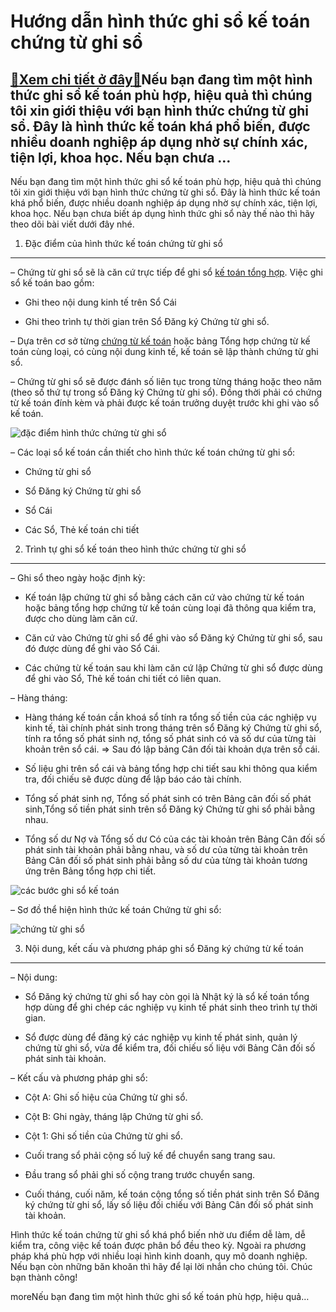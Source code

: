 Hướng dẫn hình thức ghi sổ kế toán chứng từ ghi sổ
==================================================

[:gift:Xem chi tiết ở đây:gift:](https://hddtvn.com/huong-dan-hinh-thuc-ghi-so-ke-toan-chung-tu-ghi-so/)Nếu bạn đang tìm một hình thức ghi sổ kế toán phù hợp, hiệu quả thì chúng tôi xin giới thiệu với bạn hình thức chứng từ ghi sổ. Đây là hình thức kế toán khá phổ biến, được nhiều doanh nghiệp áp dụng nhờ sự chính xác, tiện lợi, khoa học. Nếu bạn chưa …
-----------------------------------------------------------------------------------------------------------------------------------------------------------------------------------------------------------------------------------------------------------

Nếu bạn đang tìm một hình thức ghi sổ kế toán phù hợp, hiệu quả thì chúng tôi xin giới thiệu với bạn hình thức chứng từ ghi sổ. Đây là hình thức kế toán khá phổ biến, được nhiều doanh nghiệp áp dụng nhờ sự chính xác, tiện lợi, khoa học. Nếu bạn chưa biết áp dụng hình thức ghi sổ này thế nào thì hãy theo dõi bài viết dưới đây nhé.


1. Đặc điểm của hình thức kế toán chứng từ ghi sổ
-------------------------------------------------


– Chứng từ ghi sổ sẽ là căn cứ trực tiếp để ghi sổ [kế toán tổng hợp](#). Việc ghi sổ kế toán bao gồm:




* Ghi theo nội dung kinh tế trên Sổ Cái

* Ghi theo trình tự thời gian trên Sổ Đăng ký Chứng từ ghi sổ.



– Dựa trên cơ sở từng [chứng từ kế toán](#) hoặc bảng Tổng hợp chứng từ kế toán cùng loại, có cùng nội dung kinh tế, kế toán sẽ lập thành chứng từ ghi sổ.


– Chứng từ ghi sổ sẽ được đánh số liên tục trong từng tháng hoặc theo năm (theo số thứ tự trong sổ Đăng ký Chứng từ ghi sổ). Đồng thời phải có chứng từ kế toán đính kèm và phải được kế toán trưởng duyệt trước khi ghi vào sổ kế toán.


![đặc điểm hình thức chứng từ ghi sổ](https://hddtvn.com/wp-content/uploads/2021/01/mat-bang-luong-nganh-ke-toan-hien-nay-nhu-the-nao-1.jpg)


– Các loại sổ kế toán cần thiết cho hình thức kế toán chứng từ ghi sổ:




* Chứng từ ghi sổ

* Sổ Đăng ký Chứng từ ghi sổ

* Sổ Cái

* Các Sổ, Thẻ kế toán chi tiết



2. Trình tự ghi sổ kế toán theo hình thức chứng từ ghi sổ
---------------------------------------------------------


– Ghi sổ theo ngày hoặc định kỳ:




* Kế toán lập chứng từ ghi sổ bằng cách căn cứ vào chứng từ kế toán hoặc bảng tổng hợp chứng từ kế toán cùng loại đã thông qua kiểm tra, được cho dùng làm căn cứ.

* Căn cứ vào Chứng từ ghi sổ để ghi vào sổ Đăng ký Chứng từ ghi sổ, sau đó được dùng để ghi vào Sổ Cái.

* Các chứng từ kế toán sau khi làm căn cứ lập Chứng từ ghi sổ được dùng để ghi vào Sổ, Thẻ kế toán chi tiết có liên quan.



– Hàng tháng:




* Hàng tháng kế toán cần khoá sổ tính ra tổng số tiền của các nghiệp vụ kinh tế, tài chính phát sinh trong tháng trên sổ Đăng ký Chứng từ ghi sổ, tính ra tổng số phát sinh nợ, tổng số phát sinh có và số dư của từng tài khoản trên sổ cái. => Sau đó lập bảng Cân đối tài khoản dựa trên sổ cái.

* Số liệu ghi trên sổ cái và bảng tổng hợp chi tiết sau khi thông qua kiểm tra, đối chiếu sẽ được dùng để lập báo cáo tài chính.

* Tổng số phát sinh nợ, Tổng số phát sinh có trên Bảng cân đối số phát sinh,Tổng số tiền phát sinh trên sổ Đăng ký Chứng từ ghi sổ phải bằng nhau.

* Tổng số dư Nợ và Tổng số dư Có của các tài khoản trên Bảng Cân đối số phát sinh tài khoản phải bằng nhau, và số dư của từng tài khoản trên Bảng Cân đối số phát sinh phải bằng số dư của từng tài khoản tương ứng trên Bảng tổng hợp chi tiết.



![các bước ghi sổ kế toán](https://hddtvn.com/wp-content/uploads/2021/01/5_buoc_dam_phan_thanh_toan_TZMD.jpg)


– Sơ đồ thể hiện hình thức kế toán Chứng từ ghi sổ:


![chứng từ ghi sổ](https://hddtvn.com/wp-content/uploads/2021/01/chung-tu-ghi-so.png)


3. Nội dung, kết cấu và phương pháp ghi sổ Đăng ký chứng từ kế toán
-------------------------------------------------------------------


– Nội dung:




* Sổ Đăng ký chứng từ ghi sổ hay còn gọi là Nhật ký là sổ kế toán tổng hợp dùng để ghi chép các nghiệp vụ kinh tế phát sinh theo trình tự thời gian.

* Sổ được dùng để đăng ký các nghiệp vụ kinh tế phát sinh, quản lý chứng từ ghi sổ, vừa để kiểm tra, đối chiếu số liệu với Bảng Cân đối số phát sinh tài khoản.



– Kết cấu và phương pháp ghi sổ:




* Cột A: Ghi số hiệu của Chứng từ ghi sổ.

* Cột B: Ghi ngày, tháng lập Chứng từ ghi sổ.

* Cột 1: Ghi số tiền của Chứng từ ghi sổ.

* Cuối trang sổ phải cộng số luỹ kế để chuyển sang trang sau.

* Đầu trang sổ phải ghi số cộng trang trước chuyển sang.

* Cuối tháng, cuối năm, kế toán cộng tổng số tiền phát sinh trên Sổ Đăng ký chứng từ ghi sổ, lấy số liệu đối chiếu với Bảng Cân đối số phát sinh tài khoản.



Hình thức kế toán chứng từ ghi sổ khá phổ biến nhờ ưu điểm dễ làm, dễ kiểm tra, công việc kế toán được phân bổ đều theo kỳ. Ngoài ra phương pháp khá phù hợp với nhiều loại hình kinh doanh, quy mô doanh nghiệp. Nếu bạn còn những băn khoăn thì hãy để lại lời nhắn cho chúng tôi. Chúc bạn thành công!



moreNếu bạn đang tìm một hình thức ghi sổ kế toán phù hợp, hiệu quả…

